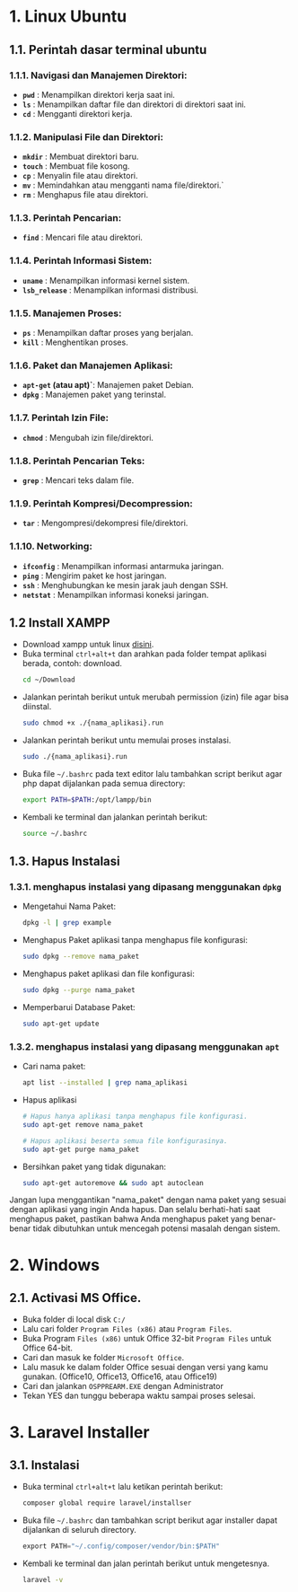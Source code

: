 # 1. Linux Ubuntu

## 1.1. Perintah dasar terminal ubuntu

### 1.1.1. Navigasi dan Manajemen Direktori:
- **`pwd`** : Menampilkan direktori kerja saat ini.
- **`ls`** : Menampilkan daftar file dan direktori di direktori saat ini.
- **`cd`** : Mengganti direktori kerja.

### 1.1.2. Manipulasi File dan Direktori:
- **`mkdir`** : Membuat direktori baru.
- **`touch`** : Membuat file kosong.
- **`cp`** : Menyalin file atau direktori.
- **`mv`** : Memindahkan atau mengganti nama file/direktori.`
- **`rm`** : Menghapus file atau direktori.

### 1.1.3. Perintah Pencarian:
- **`find`** : Mencari file atau direktori.

### 1.1.4. Perintah Informasi Sistem:
- **`uname`** : Menampilkan informasi kernel sistem.
- **`lsb_release`** : Menampilkan informasi distribusi.

### 1.1.5. Manajemen Proses:
- **`ps`** : Menampilkan daftar proses yang berjalan.
- **`kill`** : Menghentikan proses.

### 1.1.6. Paket dan Manajemen Aplikasi:
- **`apt-get` (atau apt)`**: Manajemen paket Debian.
- **`dpkg`** : Manajemen paket yang terinstal.

### 1.1.7. Perintah Izin File:
- **`chmod`** : Mengubah izin file/direktori.

### 1.1.8. Perintah Pencarian Teks:
- **`grep`** : Mencari teks dalam file.

### 1.1.9. Perintah Kompresi/Decompression:
- **`tar`** : Mengompresi/dekompresi file/direktori.

### 1.1.10. Networking:
- **`ifconfig`** : Menampilkan informasi antarmuka jaringan.
- **`ping`** : Mengirim paket ke host jaringan.
- **`ssh`** : Menghubungkan ke mesin jarak jauh dengan SSH.
- **`netstat`** : Menampilkan informasi koneksi jaringan.

## 1.2 Install XAMPP
- Download xampp untuk linux [disini](https://www.apachefriends.org/download.html).
- Buka terminal `ctrl+alt+t` dan arahkan pada folder tempat aplikasi berada, contoh: download.
  ```bash
  cd ~/Download
  ```
- Jalankan perintah berikut untuk merubah permission (izin) file agar bisa diinstal.
  ```bash
  sudo chmod +x ./{nama_aplikasi}.run
  ```
- Jalankan perintah berikut untu memulai proses instalasi.
  ```bash
  sudo ./{nama_aplikasi}.run
  ```
- Buka file `~/.bashrc` pada text editor lalu tambahkan script berikut agar php dapat dijalankan pada semua directory:
  ```bash
  export PATH=$PATH:/opt/lampp/bin
  ```
- Kembali ke terminal dan jalankan perintah berikut:
  ```bash
  source ~/.bashrc
  ```

## 1.3. Hapus Instalasi

### 1.3.1. menghapus instalasi yang dipasang menggunakan `dpkg`

- Mengetahui Nama Paket:
  ```bash
  dpkg -l | grep example
  ```
- Menghapus Paket aplikasi tanpa menghapus file konfigurasi:
  ```bash
  sudo dpkg --remove nama_paket
  ```
- Menghapus paket aplikasi dan file konfigurasi:
  ```bash
  sudo dpkg --purge nama_paket
  ```
- Memperbarui Database Paket:
  ```bash
  sudo apt-get update
  ```
  
### 1.3.2. menghapus instalasi yang dipasang menggunakan `apt`

- Cari nama paket:
  ```bash
  apt list --installed | grep nama_aplikasi
  ```
- Hapus aplikasi
  ```bash
  # Hapus hanya aplikasi tanpa menghapus file konfigurasi.
  sudo apt-get remove nama_paket

  # Hapus aplikasi beserta semua file konfigurasinya.
  sudo apt-get purge nama_paket
  ```
- Bersihkan paket yang tidak digunakan:
  ```bash
  sudo apt-get autoremove && sudo apt autoclean
  ```

Jangan lupa menggantikan "nama_paket" dengan nama paket yang sesuai dengan aplikasi yang ingin Anda hapus. Dan selalu berhati-hati saat menghapus paket, pastikan bahwa Anda menghapus paket yang benar-benar tidak dibutuhkan untuk mencegah potensi masalah dengan sistem.

# 2. Windows

## 2.1. Activasi MS Office.
- Buka folder di local disk `C:/`
- Lalu cari folder `Program Files (x86)` atau `Program Files`.
- Buka Program `Files (x86)` untuk Office 32-bit `Program Files` untuk Office 64-bit.
- Cari dan masuk ke folder `Microsoft Office`.
- Lalu masuk ke dalam folder Office sesuai dengan versi yang kamu gunakan. (Office10, Office13, Office16, atau Office19)
- Cari dan jalankan `OSPPREARM.EXE` dengan Administrator
- Tekan YES dan tunggu beberapa waktu sampai proses selesai.

# 3. Laravel Installer

## 3.1. Instalasi
- Buka terminal `ctrl+alt+t` lalu ketikan perintah berikut:
  ```bash
  composer global require laravel/installser
  ```
- Buka file `~/.bashrc` dan tambahkan script berikut agar installer dapat dijalankan di seluruh directory.
  ```python
  export PATH="~/.config/composer/vendor/bin:$PATH"
  ```
- Kembali ke terminal dan jalan perintah berikut untuk mengetesnya.
  ```bash
  laravel -v
  ```
